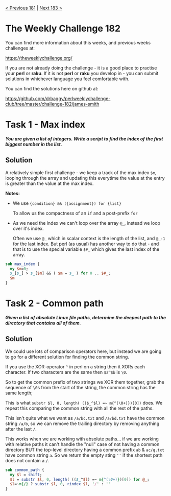 [< Previous 181](https://github.com/drbaggy/perlweeklychallenge-club/tree/master/challenge-181/james-smith) |
[Next 183 >](https://github.com/drbaggy/perlweeklychallenge-club/tree/master/challenge-183/james-smith)

# The Weekly Challenge 182

You can find more information about this weeks, and previous weeks challenges at:

  https://theweeklychallenge.org/

If you are not already doing the challenge - it is a good place to practise your
**perl** or **raku**. If it is not **perl** or **raku** you develop in - you can
submit solutions in whichever language you feel comfortable with.

You can find the solutions here on github at:

https://github.com/drbaggy/perlweeklychallenge-club/tree/master/challenge-182/james-smith

# Task 1 - Max index

***You are given a list of integers. Write a script to find the index of the first biggest number in the list.***

## Solution

A relatively simple first challenge - we keep a track of the max index `$m`, looping through the array and updating
this everytime the value at the entry is greater than the value at the max index.

**Notes:**

 * We use `{condition} && ({assignment}) for {list}`

   To allow us the compactness of an `if` and a post-prefix `for`

 * As we need the index we can't loop over the array `@_`, instead we loop over it's index.

   Often we use `@_` which in scalar context is the length of the list, and `@_-1` for the last
   index. But perl (as usual) has another way to do that - and that is to use the special
   variable `$#_` which gives the last index of the array.
   

```perl
sub max_index {
  my $m=0;
  $_[$_] > $_[$m] && ( $m = $_ ) for 0 .. $#_;
  $m
}
```

# Task 2 - Common path

***Given a list of absolute Linux file paths, determine the deepest path to the directory that contains all of them.***

## Solution

We could use lots of comparison operators here, but instead we are going to go for a different solution for finding the common string.

If you use the XOR-operator `^` in perl on a string then it XORs each character. If two characters are the same then `$a^$b` is `\0`.

So to get the common prefix of two strings we XOR them together, grab the sequence of `\0`s from the start of the string, the common
string has the same length;

This is what `substr $l, 0, length( (($_^$l) =~ m{^(\0+)})[0])` does. We repeat this comparing the common string with all the rest of
the paths.

This isn't quite what we want as `/a/bc.txt` and `/a/bd.txt` have the common string `/a/b`, so we can remove the trailing directory
by removing anything after the last `/`.

This works when we are working with absolute paths... if we are working with relative paths it can't handle the "null" case of not
having a common directory BUT the top-level directory having a common prefix `ab` & `ac/q.txt` have common string `a`. So we return
the empty sting `''` if the shortest path does not contain a `/`.


```perl
sub common_path {
  my $l = shift;
  $l = substr $l, 0, length( (($_^$l) =~ m{^(\0+)})[0]) for @_;
  $l=~m{/} ? substr $l, 0, rindex $l, '/' : ''
}
```
